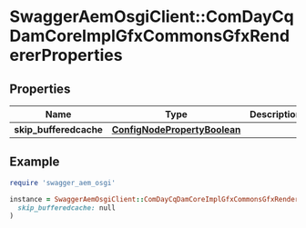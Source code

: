 # SwaggerAemOsgiClient::ComDayCqDamCoreImplGfxCommonsGfxRendererProperties

## Properties

| Name | Type | Description | Notes |
| ---- | ---- | ----------- | ----- |
| **skip_bufferedcache** | [**ConfigNodePropertyBoolean**](ConfigNodePropertyBoolean.md) |  | [optional] |

## Example

```ruby
require 'swagger_aem_osgi'

instance = SwaggerAemOsgiClient::ComDayCqDamCoreImplGfxCommonsGfxRendererProperties.new(
  skip_bufferedcache: null
)
```

